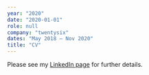 ```yaml
---
year: "2020"
date: "2020-01-01"
role: null
company: "twentysix"
dates: "May 2018 – Nov 2020"
title: "CV"
---
```


Please see my [LinkedIn page](https://www.linkedin.com/in/dave-baulch-a159689/) for further details.
